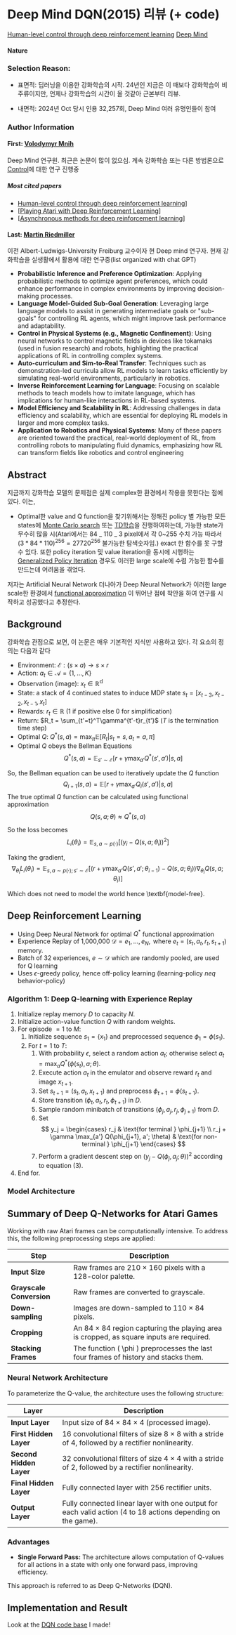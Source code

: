 # Deep Mind DQN(2015) 리뷰 (+ code)

[Human-level control through deep reinforcement learning](https://www.nature.com/articles/nature14236)
[Deep Mind](https://deepmind.google/discover/blog/deep-reinforcement-learning/)

#### Nature

### Selection Reason:

- 표면적: 딥러닝을 이용한 강화학습의 시작. 24년인 지금은 이 때보다 강화학습이 비주류이지만, 언제나 강화학습의 시간이 올 것같아 근본부터 리뷰.

- 내면적: 2024년 Oct 당시 인용 32,257회, Deep Mind 여러 유명인들이 참여

### Author Information

#### First: [Volodymyr Mnih](https://scholar.google.com/citations?user=rLdfJ1gAAAAJ&hl=en)

Deep Mind 연구원. 최근은 논문이 많이 없으심. 계속 강화학습 또는 다른 방법론으로 [Control](https://en.wikipedia.org/wiki/Control_theory)에 대한 연구 진행중

##### Most cited papers

- [Human-level control through deep reinforcement learning](https://www.nature.com/articles/nature14236)]
- [[Playing Atari with Deep Reinforcement Learning](https://scholar.google.com/citations?view_op=view_citation&hl=en&user=rLdfJ1gAAAAJ&citation_for_view=rLdfJ1gAAAAJ:WF5omc3nYNoC)]
- [[Asynchronous methods for deep reinforcement learning](https://scholar.google.com/scholar?cluster=14460380466928185185&hl=en&oi=scholarr)]

#### Last: [Martin Riedmiller](https://sites.google.com/view/riedmiller/home)

이전 Albert-Ludwigs-University Freiburg 교수이자 현 Deep mind 연구자.
현재 강화학습을 실생활에서 활용에 대한 연구중(list organized with chat GPT)

- **Probabilistic Inference and Preference Optimization**: Applying probabilistic methods to optimize agent preferences, which could enhance performance in complex environments by improving decision-making processes.
- **Language Model-Guided Sub-Goal Generation**: Leveraging large language models to assist in generating intermediate goals or "sub-goals" for controlling RL agents, which might improve task performance and adaptability.
- **Control in Physical Systems (e.g., Magnetic Confinement)**: Using neural networks to control magnetic fields in devices like tokamaks (used in fusion research) and robots, highlighting the practical applications of RL in controlling complex systems.
- **Auto-curriculum and Sim-to-Real Transfer**: Techniques such as demonstration-led curricula allow RL models to learn tasks efficiently by simulating real-world environments, particularly in robotics.
- **Inverse Reinforcement Learning for Language**: Focusing on scalable methods to teach models how to imitate language, which has implications for human-like interactions in RL-based systems.
- **Model Efficiency and Scalability in RL**: Addressing challenges in data efficiency and scalability, which are essential for deploying RL models in larger and more complex tasks.
- **Application to Robotics and Physical Systems**: Many of these papers are oriented toward the practical, real-world deployment of RL, from controlling robots to manipulating fluid dynamics, emphasizing how RL can transform fields like robotics and control engineering

## Abstract

지금까지 강화학습 모델의 문제점은 실제 complex한 환경에서 작용을 못한다는 점에 있다. 이는,

- Optimal한 value and Q function을 찾기위해서는 정해진 policy 별 가능한 모든 states에 [Monte Carlo search](https://en.wikipedia.org/wiki/Monte_Carlo_tree_search) 또는 [TD학습](https://en.wikipedia.org/wiki/Temporal_difference_learning)을 진행하여하는데, 가능한 state가 무수히 많을 시(Atari에서는 84 _ 110 _ 3 pixel에서 각 0~255 수치 가능 따라서 $(3*84*110)^{256} = 27720^{256}$ 불가능한 탐색숫자임.) exact 한 함수를 못 구할 수 있다. 또한 policy iteration 및 value iteration을 동시에 시행하는 [Generalized Policy Iteration](http://incompleteideas.net/book/ebook/node46.html) 경우도 이러한 large scale에 수렴 가능한 함수를 만드는데 어려움을 겪었다.

저자는 Artificial Neural Network 더나아가 Deep Neural Network가 이러한 large scale한 환경에서 [functional approximation](https://arxiv.org/pdf/1610.04161) 이 뛰어난 점에 착안을 하여 연구를 시작하고 성공했다고 추정한다.

## Background

강화학습 관점으로 보면, 이 논문은 매우 기본적인 지식만 사용하고 있다. 각 요소의 정의는 다음과 같다

- Environment: $\mathcal{E} : (s \times a) \rightarrow s \times r$
- Action: $a_t \in \mathcal{A} = \{1, \dots, K\}$
- Observation (image): $x_t \in \mathbb{R^d}$
- State: a stack of 4 continued states to induce MDP state $s_t = [x_{t-3}, x_{t-2}, x_{t-1}, x_{t}]$
- Rewards: $r_t \in \mathbb{R}$ (1 if positive else 0 for simplification)
- Return: $R_t = \sum_{t'=t}^T\gamma^{t'-t}r_{t'}$ ($T$ is the termination time step)
- Optimal $Q$: $Q^*(s,a) = \max_{\pi}\mathbb{E}[R_t|s_t = s, a_t = a, \pi]$
- Optimal $Q$ obeys the Bellman Equations
  $$Q^*(s,a) = \mathbb{E}_{s' \sim \mathcal{E}}\bigl[ r + \gamma \max_{a'} Q^*(s', a')| s, a\bigr]$$

So, the Bellman equation can be used to iteratively update the $Q$ function
$$Q_{i+1}(s,a) = \mathbb{E} \bigl[ r + \gamma \max_{a'}Q_i(s', a')|s,a\bigr]$$
The true optimal $Q$ function can be calculated using functional approximation
$$Q(s,a;\theta) \approx Q^*(s,a)$$

So the loss becomes
$$L_i(\theta_i) = \mathbb{E}_{s, a \sim p(\cdot)}\bigl[ (y_i - Q(s,a;\theta_i))^2\bigr]$$

Taking the gradient,
$$\nabla_{\theta_i}L_i(\theta_i) = \mathbb{E}_{s, a \sim p(\cdot); s' \sim \mathcal{E}} \bigl[ (r + \gamma\max_{a'}Q(s',a';\theta_{i-1}) - Q(s, a;\theta_i))\nabla_{\theta_i}Q(s,a;\theta_i)\bigr]$$

Which does not need to model the world hence \textbf{model-free}.

## Deep Reinforcement Learning

- Using Deep Neural Network for optimal $Q^*$ functional approximation
- Experience Replay of 1,000,000 $\mathcal{D} = e_1, \dots, e_N, \text{ where }e_t = (s_{t},a_t,r_t,s_{t+1})$ memory.
- Batch of 32 experiences, $e \sim \mathcal{D}$ which are randomly pooled, are used for Q learning
- Uses $\epsilon$-greedy policy, hence off-policy learning (learning-policy $neq$ behavior-policy)

### Algorithm 1: Deep Q-learning with Experience Replay

1. Initialize replay memory $D$ to capacity $N$.
2. Initialize action-value function $Q$ with random weights.
3. For episode $= 1$ to $M$:
   1. Initialize sequence $s_1 = \{x_1\}$ and preprocessed sequence $\phi_1 = \phi(s_1)$.
   2. For $t = 1$ to $T$:
      1. With probability $\epsilon$, select a random action $a_t$; otherwise select $a_t = \max_a Q^*(\phi(s_t), a; \theta)$.
      2. Execute action $a_t$ in the emulator and observe reward $r_t$ and image $x_{t+1}$.
      3. Set $s_{t+1} = (s_t, a_t, x_{t+1})$ and preprocess $\phi_{t+1} = \phi(s_{t+1})$.
      4. Store transition $(\phi_t, a_t, r_t, \phi_{t+1})$ in $D$.
      5. Sample random minibatch of transitions $(\phi_j, a_j, r_j, \phi_{j+1})$ from $D$.
      6. Set
         $$
         y_j =
         \begin{cases}
         r_j & \text{for terminal } \phi_{j+1} \\
         r_j + \gamma \max_{a'} Q(\phi_{j+1}, a'; \theta) & \text{for non-terminal } \phi_{j+1}
         \end{cases}
         $$
      7. Perform a gradient descent step on $(y_j - Q(\phi_j, a_j; \theta))^2$ according to equation (3).
4. End for.

### Model Architecture

## Summary of Deep Q-Networks for Atari Games

Working with raw Atari frames can be computationally intensive. To address this, the following preprocessing steps are applied:

| Step                     | Description                                                                             |
| ------------------------ | --------------------------------------------------------------------------------------- |
| **Input Size**           | Raw frames are 210 × 160 pixels with a 128-color palette.                               |
| **Grayscale Conversion** | Raw frames are converted to grayscale.                                                  |
| **Down-sampling**        | Images are down-sampled to 110 × 84 pixels.                                             |
| **Cropping**             | An 84 × 84 region capturing the playing area is cropped, as square inputs are required. |
| **Stacking Frames**      | The function \( \phi \) preprocesses the last four frames of history and stacks them.   |

### Neural Network Architecture

To parameterize the Q-value, the architecture uses the following structure:

| Layer                   | Description                                                                                                 |
| ----------------------- | ----------------------------------------------------------------------------------------------------------- |
| **Input Layer**         | Input size of 84 × 84 × 4 (processed image).                                                                |
| **First Hidden Layer**  | 16 convolutional filters of size 8 × 8 with a stride of 4, followed by a rectifier nonlinearity.            |
| **Second Hidden Layer** | 32 convolutional filters of size 4 × 4 with a stride of 2, followed by a rectifier nonlinearity.            |
| **Final Hidden Layer**  | Fully connected layer with 256 rectifier units.                                                             |
| **Output Layer**        | Fully connected linear layer with one output for each valid action (4 to 18 actions depending on the game). |

### Advantages

- **Single Forward Pass:** The architecture allows computation of Q-values for all actions in a state with only one forward pass, improving efficiency.

This approach is referred to as Deep Q-Networks (DQN).

## Implementation and Result

Look at the [DQN code base](https://github.com/k1seul/Deepmind_RL/tree/main/DQN) I made!
